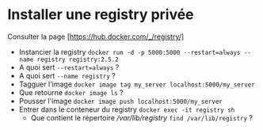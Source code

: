# Installer une registry privée

Consulter la page [https://hub.docker.com/_/registry/]

* Instancier la registry `docker run -d -p 5000:5000 --restart=always --name registry registry:2.5.2`
* A quoi sert `--restart=always` ?
* A quoi sert `--name registry` ?
* Tagguer l'image `docker image tag my_server localhost:5000/my_server`
* Que retourne `docker image ls` ?
* Pousser l'image `docker image push localhost:5000/my_server`
* Entrer dans le conteneur du registry `docker exec -it registry sh`
  * Que contient le répertoire */var/lib/registry* `find /var/lib/registry` ?
